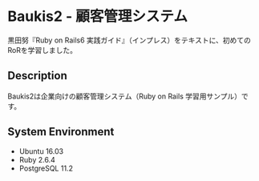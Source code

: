 # Baukis2 - 顧客管理システム
黒田努『Ruby on Rails6 実践ガイド』（インプレス）をテキストに、初めてのRoRを学習しました。

## Description
Baukis2は企業向けの顧客管理システム（Ruby on Rails 学習用サンプル）です。

## System Environment
* Ubuntu 16.03
* Ruby 2.6.4
* PostgreSQL 11.2
